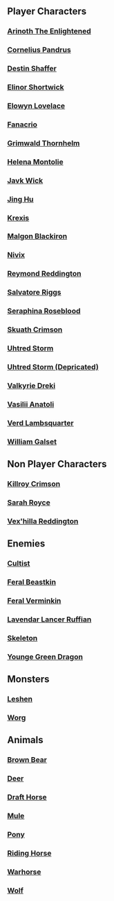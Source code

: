## Player Characters

### [Arinoth The Enlightened](PC/ArinothTheEnlightened/ArinothTheEnlightened.md)

### [Cornelius Pandrus](PC/CorneliusPandrus/CorneliusPandrus.md)

### [Destin Shaffer](PC/DestinShaffer/DestinShaffer.md)

### [Elinor Shortwick](PC/ElinorShortwick/ElinorShortwick.md)

### [Elowyn Lovelace](PC/ElowynLovelace/ElowynLovelace.md)

### [Fanacrio](PC/Fanacrio/Fanacrio.md)

### [Grimwald Thornhelm](PC/GrimwaldThornhelm/GrimwaldThornhelm.md)

### [Helena Montolie](PC/HelenaMontolie/HelenaMontolie.md)

### [Javk Wick](PC/JavkWick/JavkWick.md)

### [Jing Hu](PC/JingHu/JingHu.md)

### [Krexis](PC/Krexis/Krexis.md)

### [Malgon Blackiron](PC/MalgonBlackiron/MalgonBlackiron.md)

### [Nivix](PC/Nivix/Nivix.md)

### [Reymond Reddington](PC/ReymondReddington/ReymondReddington.md)

### [Salvatore Riggs](PC/SalvatoreRiggs/SalvatoreRiggs.md)

### [Seraphina Roseblood](PC/SeraphinaRoseblood/SeraphinaRoseblood.md)

### [Skuath Crimson](PC/SkuathCrimson/SkuathCrimson.md)

### [Uhtred Storm](PC/UhtredStorm/UhtredStorm.md)

### [Uhtred Storm (Depricated)](PC/UhtredStorm/UhtredStormDepricated.md)

### [Valkyrie Dreki](PC/ValkyrieDreki/ValkyrieDreki.md)

### [Vasilii Anatoli](PC/VasiliiAnatoli/VasiliiAnatoli.md)

### [Verd Lambsquarter](PC/VerdLambsquarter/VerdLambsquarter.md)

### [William Galset](PC/WilliamGalset/WilliamGalset.md)

## Non Player Characters

### [Killroy Crimson](NPC/KillroyCrimson/KillroyCrimson.md)

### [Sarah Royce](NPC/SarahRoyce/SarahRoyce.md)

### [Vex&#39;hilla Reddington](NPC/Vex'hillaReddington/Vex'hillaReddington.md)

## Enemies

### [Cultist](Enemies/Cultist/Cultist.md)

### [Feral Beastkin](Enemies/FeralBeastkin/FeralBeastkin.md)

### [Feral Verminkin](Enemies/FeralVerminkin/FeralVerminkin.md)

### [Lavendar Lancer Ruffian](Enemies/LavendarLancerRuffian/LavendarLancerRuffian.md)

### [Skeleton](Enemies/Skeleton/Skeleton.md)

### [Younge Green Dragon](Enemies/YoungeGreenDragon/YoungeGreenDragon.md)

## Monsters

### [Leshen](Monster/Leshen/Leshin.md)

### [Worg](Monster/Worg/Worg.md)

## Animals

### [Brown Bear](Animals/BrownBear/BrownBear.md)

### [Deer](Animals/Deer/Deer.md)

### [Draft Horse](Animals/DraftHorse/DraftHorse.md)

### [Mule](Animals/Mule/Mule.md)

### [Pony](Animals/Pony/Pony.md)

### [Riding Horse](Animals/RidingHorse/RidingHorse.md)

### [Warhorse](Animals/Warhorse/Warhorse.md)

### [Wolf](Animals/Wolf/Wolf.md)